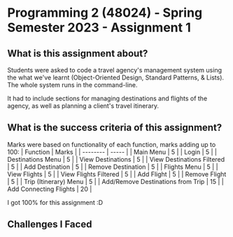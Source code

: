# Programming 2 (48024) - Spring Semester 2023 - Assignment 1

## What is this assignment about?
Students were asked to code a travel agency's management system using the what we've learnt (Object-Oriented Design, Standard Patterns, & Lists). The whole system runs in the command-line.

It had to include sections for managing destinations and flights of the agency, as well as planning a client's travel itinerary.

## What is the success criteria of this assignment?
Marks were based on functionality of each function, marks adding up to 100:
| Function | Marks |
| -------- | ----- |
| Main Menu | 5 |
| Login | 5 |
| Destinations Menu | 5 |
| View Destinations | 5 |
| View Destinations Filtered | 5 |
| Add Destination | 5 |
| Remove Destination | 5 |
| Flights Menu | 5 |
| View Flights | 5 |
| View Flights Filtered | 5 |
| Add Flight | 5 |
| Remove Flight | 5 |
| Trip (Itinerary) Menu | 5 |
| Add/Remove Destinations from Trip | 15 |
| Add Connecting Flights | 20 |

I got 100% for this assignment :D

## Challenges I Faced
